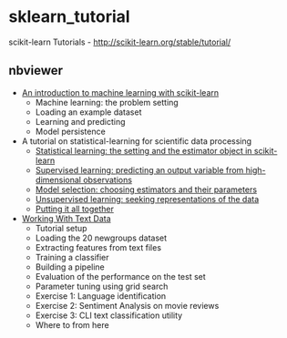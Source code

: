 # sklearn_tutorial
scikit-learn Tutorials - http://scikit-learn.org/stable/tutorial/

## nbviewer

- [An introduction to machine learning with scikit-learn](http://nbviewer.ipython.org/github/amacbee/sklearn_tutorial/blob/master/tutorial_01.ipynb)
  - Machine learning: the problem setting
  - Loading an example dataset
  - Learning and predicting
  - Model persistence
- A tutorial on statistical-learning for scientific data processing
  - [Statistical learning: the setting and the estimator object in scikit-learn](http://nbviewer.ipython.org/github/amacbee/sklearn_tutorial/blob/master/tutorial_02.ipynb)
  - [Supervised learning: predicting an output variable from high-dimensional observations](http://nbviewer.ipython.org/github/amacbee/sklearn_tutorial/blob/master/tutorial_03.ipynb)
  - [Model selection: choosing estimators and their parameters](http://nbviewer.ipython.org/github/amacbee/sklearn_tutorial/blob/master/tutorial_04.ipynb)
  - [Unsupervised learning: seeking representations of the data](http://nbviewer.ipython.org/github/amacbee/sklearn_tutorial/blob/master/tutorial_05.ipynb)
  - [Putting it all together](http://nbviewer.ipython.org/github/amacbee/sklearn_tutorial/blob/master/tutorial_06.ipynb)
- [Working With Text Data](http://nbviewer.ipython.org/github/amacbee/sklearn_tutorial/blob/master/tutorial_07.ipynb)
  - Tutorial setup
  - Loading the 20 newgroups dataset
  - Extracting features from text files
  - Training a classifier
  - Building a pipeline
  - Evaluation of the performance on the test set
  - Parameter tuning using grid search
  - Exercise 1: Language identification
  - Exercise 2: Sentiment Analysis on movie reviews
  - Exercise 3: CLI text classification utility
  - Where to from here
